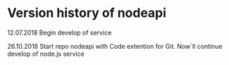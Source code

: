 # Version history of nodeapi
12.07.2018 Begin develop of service

26.10.2018 Start repo nodeapi with Code extention for Git.
Now`ll continue develop of node.js service 

